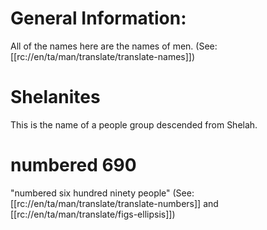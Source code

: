 # General Information:

All of the names here are the names of men. (See: [[rc://en/ta/man/translate/translate-names]])

# Shelanites

This is the name of a people group descended from Shelah.

# numbered 690

"numbered six hundred ninety people" (See: [[rc://en/ta/man/translate/translate-numbers]] and [[rc://en/ta/man/translate/figs-ellipsis]])